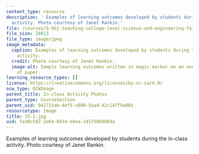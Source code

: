 ```yaml
---
content_type: resource
description: ' Examples of learning outcomes developed by students during the in-class
  activity. Photo courtesy of Janet Rankin.'
file: /courses/5-95j-teaching-college-level-science-and-engineering-fall-2015/fa38c5d22e640434ebea14175804b03a_15-1.jpg
file_size: 28813
file_type: image/jpeg
image_metadata:
  caption: Examples of learning outcomes developed by students during the in-class
    activity.
  credit: Photo courtesy of Janet Rankin.
  image-alt: Sample learning outcomes written in magic marker on an oversized sheet
    of paper.
learning_resource_types: []
license: https://creativecommons.org/licenses/by-nc-sa/4.0/
ocw_type: OCWImage
parent_title: In-class Activity Photos
parent_type: CourseSection
parent_uid: 942721ab-4ef5-c000-5aa4-42c147f9a001
resourcetype: Image
title: 15-1.jpg
uid: fa38c5d2-2e64-0434-ebea-14175804b03a
---
```

 Examples of learning outcomes developed by students during the in-class activity. Photo courtesy of Janet Rankin.